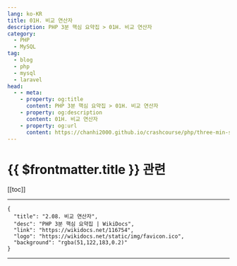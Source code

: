 ```yaml
---
lang: ko-KR
title: 01H. 비교 연산자
description: PHP 3분 핵심 요약집 > 01H. 비교 연산자
category: 
  - PHP
  - MySQL
tag: 
  - blog
  - php
  - mysql
  - laravel
head:
  - - meta:
    - property: og:title
      content: PHP 3분 핵심 요약집 > 01H. 비교 연산자
    - property: og:description
      content: 01H. 비교 연산자
    - property: og:url
      content: https://chanhi2000.github.io/crashcourse/php/three-min-summary/01-basics/01H.html
---
```


# {{ $frontmatter.title }} 관련

[[toc]]

---

```component VPCard
{
  "title": "2.08. 비교 연산자",
  "desc": "PHP 3분 핵심 요약집 | WikiDocs",
  "link": "https://wikidocs.net/116754",
  "logo": "https://wikidocs.net/static/img/favicon.ico",
  "background": "rgba(51,122,183,0.2)"
}
```

---
